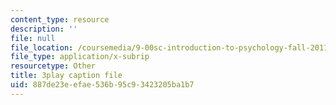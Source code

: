 ```yaml
---
content_type: resource
description: ''
file: null
file_location: /coursemedia/9-00sc-introduction-to-psychology-fall-2011/887de23eefae536b95c93423205ba1b7_QvK6YdFKMY8.vtt
file_type: application/x-subrip
resourcetype: Other
title: 3play caption file
uid: 887de23e-efae-536b-95c9-3423205ba1b7
---
```

